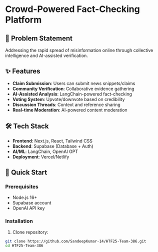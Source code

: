 ﻿# Crowd-Powered Fact-Checking Platform

## 🎯 Problem Statement
Addressing the rapid spread of misinformation online through collective intelligence and AI-assisted verification.

## ✨ Features
- **Claim Submission**: Users can submit news snippets/claims
- **Community Verification**: Collaborative evidence gathering
- **AI-Assisted Analysis**: LangChain-powered fact-checking
- **Voting System**: Upvote/downvote based on credibility
- **Discussion Threads**: Context and reference sharing
- **Real-time Moderation**: AI-powered content moderation

## 🛠 Tech Stack
- **Frontend**: Next.js, React, Tailwind CSS
- **Backend**: Supabase (Database + Auth)
- **AI/ML**: LangChain, OpenAI GPT
- **Deployment**: Vercel/Netlify

## 🚀 Quick Start

### Prerequisites
- Node.js 16+
- Supabase account
- OpenAI API key

### Installation
1. Clone repository:
```bash
git clone https://github.com/SandeepKumar-14/HTF25-Team-386.git
cd HTF25-Team-386